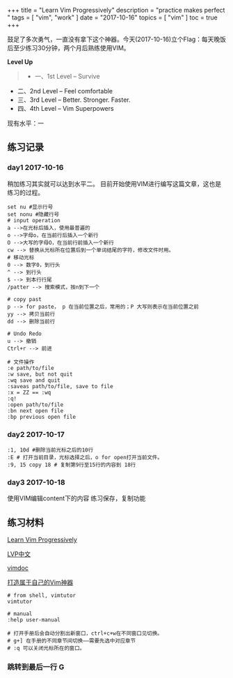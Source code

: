+++
title = "Learn Vim Progressively"
description = "practice makes perfect "
tags = [
    "vim",
    "work"
]
date = "2017-10-16"
topics = [
    "vim"
]
toc = true
+++

鼓足了多次勇气，一直没有拿下这个神器。今天(2017-10-16)立个Flag：每天晚饭后至少练习30分钟，两个月后熟练使用VIM。

**Level Up**

>- 一、1st Level – Survive
- 二、2nd Level – Feel comfortable
- 三、3rd Level – Better. Stronger. Faster.
- 四、4th Level – Vim Superpowers

现有水平：一
<!--more-->

## 练习记录

### day1 2017-10-16

稍加练习其实就可以达到水平二。
目前开始使用VIM进行编写这篇文章，这也是练习的过程。


```
set nu #显示行号
set nonu #隐藏行号
# input operation
a -->在光标后插入，使用最普遍的
o -->字母o，在当前行后插入一个新行
O -->大写的字母O，在当前行前插入一个新行
cw --> 替换从光标所在位置后到一个单词结尾的字符，修改文件时用。 
# 移动光标 
0 --> 数字0，到行头
^ --> 到行头
$ --> 到本行行尾
/patter --> 搜索模式，按n到下一个

# copy past
p --> for paste， p 在当前位置之后，常用的；P 大写则表示在当前位置之前
yy --> 拷贝当前行
dd --> 删除当前行

# Undo Redo 
u --> 撤销
Ctrl+r --> 前进

# 文件操作
:e path/to/file 
:w save, but not quit
:wq save and quit
:saveas path/to/file, save to file
:x = ZZ == :wq 
:q! 
:open path/to/file
:bn next open file
:bp previous open file 
```
### day2 2017-10-17

```
:1, 10d #删除当前光标之后的10行
:E # 打开当前目录，光标选择之后，o for open打开当前文件。
:9, 15 copy 18 # 复制第9行至15行的内容到 18行
```
### day3 2017-10-18

使用VIM编辑content下的内容
练习保存，复制功能

## 练习材料
[Learn Vim Progressively](http://yannesposito.com/Scratch/en/blog/Learn-Vim-Progressively/)

[LVP中文](https://coolshell.cn/articles/5426.html)

[vimdoc](http://vimdoc.sourceforge.net/htmldoc/usr_toc.html)

[打造属于自己的Vim神器](https://zilongshanren.com/blog/2014-06-19-make-your-vim-weapon.html)

```
# from shell, vimtutor
vimtutor

# manual 
:help user-manual

# 打开手册后会自动分割出新窗口，ctrl+c+w在不同窗口见切换。
# g+] 在手册的不同章节间切换——需要先选中对应章节
# :q 可以关闭光标所在的窗口。
```

### 跳转到最后一行 G






